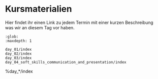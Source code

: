 # Kursmaterialien

Hier findet ihr einen Link zu jedem Termin mit einer kurzen
Beschreibung was wir an diesem Tag vor haben.


```{toctree}
:glob:
:maxdepth: 1

day_01/index
day_02/index
day_03/index
day_04_soft_skills_communication_and_presentation/index
```

%day_*/index

